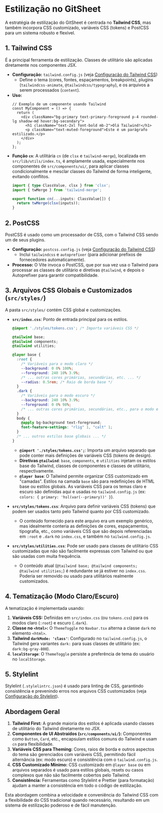 # Estilização no GitSheet

A estratégia de estilização do GitSheet é centrada no **Tailwind CSS**, mas também incorpora CSS customizado, variáveis CSS (tokens) e PostCSS para um sistema robusto e flexível.

## 1. Tailwind CSS

É a principal ferramenta de estilização. Classes de utilitário são aplicadas diretamente nos componentes JSX.

*   **Configuração:** `tailwind.config.js` (veja [Configuração do Tailwind CSS](<../project-config/tailwind.md>))
    *   Define o tema (cores, fontes, espaçamentos, breakpoints), plugins (`tailwindcss-animate`, `@tailwindcss/typography`), e os arquivos a serem processados (`content`).
*   **Uso:**
    ```tsx
    // Exemplo de um componente usando Tailwind
    const MyComponent = () => {
      return (
        <div className="bg-primary text-primary-foreground p-4 rounded-lg shadow-md hover:bg-secondary">
          <h1 className="text-2xl font-bold mb-2">Olá Tailwind!</h1>
          <p className="text-muted-foreground">Este é um parágrafo estilizado.</p>
        </div>
      );
    };
    ```
*   **Função `cn`**: A utilitária `cn` (de `clsx` e `tailwind-merge`), localizada em `src/lib/utils/index.ts`, é amplamente usada, especialmente nos componentes de `src/components/ui/`, para aplicar classes condicionalmente e mesclar classes do Tailwind de forma inteligente, evitando conflitos.
    ```typescript
    import { type ClassValue, clsx } from 'clsx';
    import { twMerge } from 'tailwind-merge';

    export function cn(...inputs: ClassValue[]) {
      return twMerge(clsx(inputs));
    }
    ```

## 2. PostCSS

PostCSS é usado como um processador de CSS, com o Tailwind CSS sendo um de seus plugins.

*   **Configuração:** `postcss.config.js` (veja [Configuração do Tailwind CSS](<../project-config/tailwind.md>))
    *   Inclui `tailwindcss` e `autoprefixer` (para adicionar prefixos de fornecedores automaticamente).
*   **Processo:** O Vite invoca o PostCSS, que por sua vez usa o Tailwind para processar as classes de utilitário e diretivas `@tailwind`, e depois o Autoprefixer para garantir compatibilidade.

## 3. Arquivos CSS Globais e Customizados (`src/styles/`)

A pasta `src/styles/` contém CSS global e customizações.

*   **`src/index.css`**: Ponto de entrada principal para os estilos.
    ```css
    @import './styles/tokens.css'; /* Importa variáveis CSS */

    @tailwind base;
    @tailwind components;
    @tailwind utilities;

    @layer base {
      :root {
        /* Variáveis para o modo claro */
        --background: 0 0% 100%;
        --foreground: 240 10% 3.9%;
        /* ... outras cores primárias, secundárias, etc. ... */
        --radius: 0.5rem; /* Raio de borda base */
      }
      .dark {
        /* Variáveis para o modo escuro */
        --background: 240 10% 3.9%;
        --foreground: 0 0% 98%;
        /* ... outras cores primárias, secundárias, etc., para o modo escuro ... */
      }
      body {
        @apply bg-background text-foreground;
        font-feature-settings: "rlig" 1, "calt" 1;
      }
      /* ... outros estilos base globais ... */
    }
    ```
    *   **`@import './styles/tokens.css';`**: Importa um arquivo separado que pode conter mais definições de variáveis CSS (tokens de design).
    *   **Diretivas `@tailwind`**: `base`, `components`, e `utilities` injetam os estilos base do Tailwind, classes de componentes e classes de utilitário, respectivamente.
    *   **`@layer base`**: O Tailwind permite organizar CSS customizado em "camadas". Estilos na camada `base` são para redefinições de HTML base ou estilos globais. As variáveis CSS para os temas claro e escuro são definidas aqui e usadas no `tailwind.config.js` (ex: `colors: { primary: 'hsl(var(--primary))' }`).

*   **`src/styles/tokens.css`**: Arquivo para definir variáveis CSS (tokens) que podem ser usados tanto pelo Tailwind quanto por CSS customizado.
    *   O conteúdo fornecido para este arquivo era um exemplo genérico, mas idealmente conteria as definições de cores, espaçamentos, tipografia, etc., como variáveis CSS que são depois referenciadas em `:root` e `.dark` no `index.css`, e também no `tailwind.config.js`.

*   **`src/styles/utilities.css`**: Pode ser usado para classes de utilitário CSS customizadas que não são facilmente expressas com Tailwind ou que são usadas com muita frequência.
    *   O conteúdo atual (`@tailwind base; @tailwind components; @tailwind utilities;`) é redundante se já estiver no `index.css`. Poderia ser removido ou usado para utilitários realmente customizados.

## 4. Tematização (Modo Claro/Escuro)

A tematização é implementada usando:

1.  **Variáveis CSS:** Definidas em `src/index.css` (ou `tokens.css`) para os modos claro (`:root`) e escuro (`.dark`).
2.  **Classe no `<html>`:** O `ThemeToggle` no `Navbar.tsx` alterna a classe `dark` no elemento `<html>`.
3.  **Tailwind `darkMode: 'class'`**: Configurado no `tailwind.config.js`, o Tailwind gera variantes `dark:` para suas classes de utilitário (ex: `dark:bg-gray-800`).
4.  **`localStorage`**: O `ThemeToggle` persiste a preferência de tema do usuário no `localStorage`.

## 5. Stylelint

Stylelint (`.stylelintrc.json`) é usado para linting de CSS, garantindo consistência e prevenindo erros nos arquivos CSS customizados (veja [Configuração do Stylelint](<../project-config/stylelint.md>)).

## Abordagem Geral

1.  **Tailwind First:** A grande maioria dos estilos é aplicada usando classes de utilitário do Tailwind diretamente no JSX.
2.  **Componentes de UI Abstraídos (`src/components/ui/`):** Componentes como `Button`, `Card`, etc., encapsulam estilos comuns do Tailwind e usam `cn` para flexibilidade.
3.  **Variáveis CSS para Theming:** Cores, raios de borda e outros aspectos do tema são gerenciados com variáveis CSS, permitindo fácil alternância (ex: modo escuro) e consistência com o `tailwind.config.js`.
4.  **CSS Customizado Mínimo:** CSS customizado em `@layer base` ou em arquivos separados é usado para estilos globais, resets ou casos complexos que não são facilmente cobertos pelo Tailwind.
5.  **Consistência:** Ferramentas como Stylelint e Prettier (para formatação) ajudam a manter a consistência em todo o código de estilização.

Esta abordagem combina a velocidade e conveniência do Tailwind CSS com a flexibilidade do CSS tradicional quando necessário, resultando em um sistema de estilização poderoso e de fácil manutenção. 